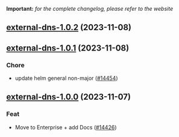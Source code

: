 **Important:**
*for the complete changelog, please refer to the website*




## [external-dns-1.0.2](https://github.com/truecharts/charts/compare/external-dns-1.0.1...external-dns-1.0.2) (2023-11-08)




## [external-dns-1.0.1](https://github.com/truecharts/charts/compare/external-dns-1.0.0...external-dns-1.0.1) (2023-11-08)

### Chore

- update helm general non-major ([#14454](https://github.com/truecharts/charts/issues/14454))
  
  


## [external-dns-1.0.0](https://github.com/truecharts/charts/compare/external-dns-0.0.5...external-dns-1.0.0) (2023-11-07)

### Feat

- Move to Enterprise + add Docs ([#14426](https://github.com/truecharts/charts/issues/14426))
  
  